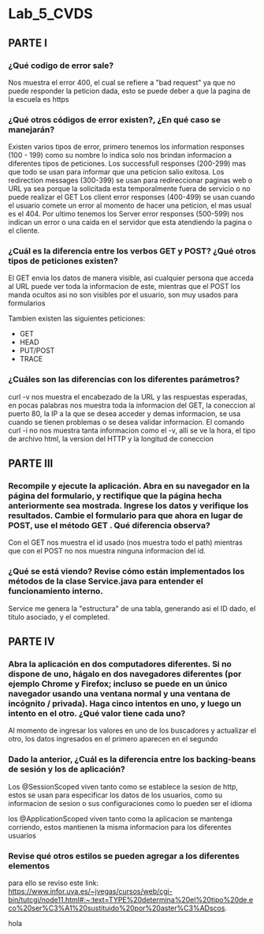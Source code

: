 # Lab_5_CVDS

## PARTE I

### ¿Qué codigo de error sale?

Nos muestra el error 400, el cual se refiere a "bad request" ya que no puede responder la peticion dada, esto se puede deber a que la pagina de la escuela es https

### ¿Qué otros códigos de error existen?, ¿En qué caso se manejarán?

Existen varios tipos de error, primero tenemos los information responses (100 - 199) como su nombre lo indica solo nos brindan informacion a diferentes tipos de peticiones.
Los successfull responses (200-299) mas que todo se usan para informar que una peticion salio exitosa.
Los redirection messages (300-399) se usan para redireccionar paginas web o URL ya sea porque la solicitada esta temporalmente fuera de servicio o no puede realizar el GET
Los client error responses (400-499) se usan cuando el usuario comete un error al momento de hacer una peticion, el mas usual es el 404.
Por ultimo tenemos los Server error responses (500-599) nos indican un error o una caida en el servidor que esta atendiendo la pagina o el cliente.

### ¿Cuál es la diferencia entre los verbos GET y POST? ¿Qué otros tipos de peticiones existen?

El GET envia los datos de manera visible, asi cualquier persona que acceda al URL puede ver toda la informacion de este, mientras que el POST los manda ocultos asi no son visibles por el usuario, son muy usados para formularios

Tambien existen las siguientes peticiones:
* GET
* HEAD
* PUT/POST
* TRACE

### ¿Cuáles son las diferencias con los diferentes parámetros?

curl -v nos muestra el encabezado de la URL y las respuestas esperadas, en pocas palabras nos muestra toda la informacion del GET, la coneccion al puerto 80, la IP a la que se desea acceder y demas informacion, se usa cuando se tienen problemas o se desea validar informacion. El comando curl -i no nos muestra tanta informacion como el -v, alli se ve la hora, el tipo de archivo html, la version del HTTP y la longitud de coneccion

## PARTE III

### Recompile y ejecute la aplicación. Abra en su navegador en la página del formulario, y rectifique que la página hecha anteriormente sea mostrada. Ingrese los datos y verifique los resultados. Cambie el formulario para que ahora en lugar de POST, use el método GET . Qué diferencia observa?

Con el GET nos muestra el id usado (nos muestra todo el path) mientras que con el POST no nos muestra ninguna informacion del id.

### ¿Qué se está viendo? Revise cómo están implementados los métodos de la clase Service.java para entender el funcionamiento interno.

Service me genera la "estructura" de una tabla, generando asi el ID dado, el titulo asociado, y el completed.

## PARTE IV

### Abra la aplicación en dos computadores diferentes. Si no dispone de uno, hágalo en dos navegadores diferentes (por ejemplo Chrome y Firefox; incluso se puede en un único navegador usando una ventana normal y una ventana de incógnito / privada). Haga cinco intentos en uno, y luego un intento en el otro. ¿Qué valor tiene cada uno?

Al momento de ingresar los valores en uno de los buscadores y actualizar el otro, los datos ingresados en el primero aparecen en el segundo

### Dado la anterior, ¿Cuál es la diferencia entre los backing-beans de sesión y los de aplicación?

Los @SessionScoped viven tanto como se establece la sesion de http, estos se usan para especificar los datos de los usuarios, como su informacion de sesion o sus configuraciones como lo pueden ser el idioma

los @ApplicationScoped viven tanto como la aplicacion se mantenga corriendo, estos mantienen la misma informacion para los diferentes usuarios 

### Revise qué otros estilos se pueden agregar a los diferentes elementos

para ello se reviso este link: https://www.infor.uva.es/~jvegas/cursos/web/cgi-bin/tutcgi/node11.html#:~:text=TYPE%20determina%20el%20tipo%20de,eco%20ser%C3%A1%20sustituido%20por%20aster%C3%ADscos.


hola
